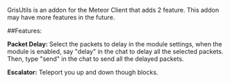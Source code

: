 GrisUtils is an addon for the Meteor Client that adds 2 feature.
This addon may have more features in the future.

##Features:      

   **Packet Delay:**
        Select the packets to delay in the module settings, when the module is enabled, say "delay" in the chat to delay all the selected packets.
        Then, type "send" in the chat to send all the delayed packets.
    
   **Escalator:**
        Teleport you up and down though blocks.
